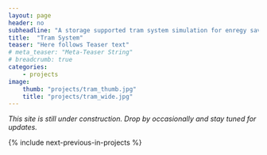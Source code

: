 ```yaml
---
layout: page
header: no
subheadline: "A storage supported tram system simulation for enregy savings"
title:  "Tram System"
teaser: "Here follows Teaser text"
# meta_teaser: "Meta-Teaser String"
# breadcrumb: true
categories:
    - projects
image:
    thumb: "projects/tram_thumb.jpg"
    title: "projects/tram_wide.jpg"
---
```


_This site is still under construction. Drop by occasionally and stay tuned for
updates._

{% include next-previous-in-projects %}